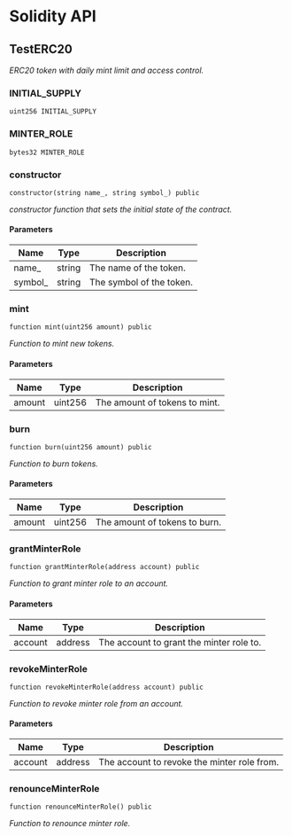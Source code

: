 # Solidity API

## TestERC20

_ERC20 token with daily mint limit and access control._

### INITIAL_SUPPLY

```solidity
uint256 INITIAL_SUPPLY
```

### MINTER_ROLE

```solidity
bytes32 MINTER_ROLE
```

### constructor

```solidity
constructor(string name_, string symbol_) public
```

_constructor function that sets the initial state of the contract._

#### Parameters

| Name | Type | Description |
| ---- | ---- | ----------- |
| name_ | string | The name of the token. |
| symbol_ | string | The symbol of the token. |

### mint

```solidity
function mint(uint256 amount) public
```

_Function to mint new tokens._

#### Parameters

| Name | Type | Description |
| ---- | ---- | ----------- |
| amount | uint256 | The amount of tokens to mint. |

### burn

```solidity
function burn(uint256 amount) public
```

_Function to burn tokens._

#### Parameters

| Name | Type | Description |
| ---- | ---- | ----------- |
| amount | uint256 | The amount of tokens to burn. |

### grantMinterRole

```solidity
function grantMinterRole(address account) public
```

_Function to grant minter role to an account._

#### Parameters

| Name | Type | Description |
| ---- | ---- | ----------- |
| account | address | The account to grant the minter role to. |

### revokeMinterRole

```solidity
function revokeMinterRole(address account) public
```

_Function to revoke minter role from an account._

#### Parameters

| Name | Type | Description |
| ---- | ---- | ----------- |
| account | address | The account to revoke the minter role from. |

### renounceMinterRole

```solidity
function renounceMinterRole() public
```

_Function to renounce minter role._

